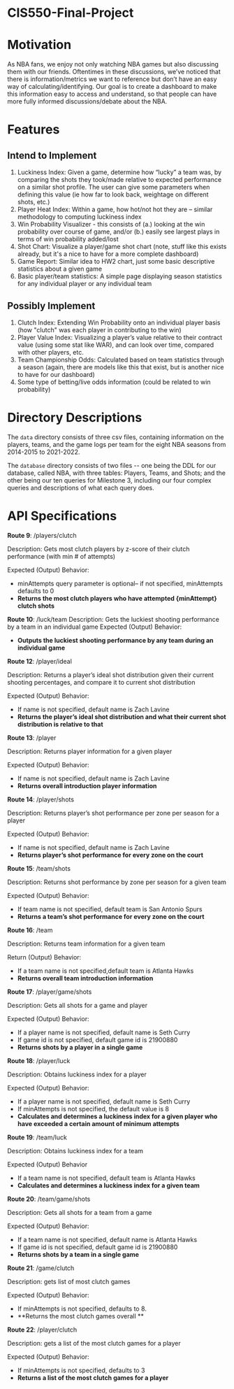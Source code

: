 # CIS550-Final-Project

# Motivation
As NBA fans, we enjoy not only watching NBA games but also discussing them with our friends. Oftentimes in
these discussions, we’ve noticed that there is information/metrics we want to reference but don’t have an easy
way of calculating/identifying. Our goal is to create a dashboard to make this information easy to access and
understand, so that people can have more fully informed discussions/debate about the NBA.

# Features

## Intend to Implement
1. Luckiness Index: 
  Given a game, determine how “lucky” a team was, by comparing the shots they took/made
relative to expected performance on a similar shot profile. The user can give some parameters when defining this value (ie how far to look back,
weightage on different shots, etc.)
2. Player Heat Index: Within a game, how hot/not hot they are – similar methodology to computing luckiness index
3. Win Probability Visualizer - this consists of (a.) looking at the win probability over course of game, and/or (b.) easily see largest plays in terms of win probability added/lost
4. Shot Chart: Visualize a player/game shot chart (note, stuff like this exists already, but it's a nice to have for a more complete dashboard)
5. Game Report: Similar idea to HW2 chart, just some basic descriptive statistics about a given game
6. Basic player/team statistics: A simple page displaying season statistics for any individual player or any individual team

## Possibly Implement

1. Clutch Index: Extending Win Probability onto an individual player basis (how "clutch" was each player in contributing to the win)
2. Player Value Index: Visualizing a player’s value relative to their contract value (using some stat like WAR), and can look over time, compared with other players, etc.
3. Team Championship Odds: Calculated based on team statistics through a season (again, there are models like this that exist, but is another nice to have for our dashboard)
4. Some type of betting/live odds information (could be related to win probability)

# Directory Descriptions

The `data` directory consists of three csv files, containing information on the players, teams, and the game logs per team for the eight NBA seasons from 2014-2015 to 2021-2022. 

The `database` directory consists of two files -- one being the DDL for our database, called NBA, with three tables: Players, Teams, and Shots; and the other being our ten queries for Milestone 3, including our four complex queries and descriptions of what each query does. 

# API Specifications
**Route 9**: /players/clutch

Description: Gets most clutch players by z-score of their clutch performance (with min # of attempts)

Expected (Output) Behavior: 
* minAttempts query parameter is optional– if not specified, minAttempts defaults to 0
* **Returns the most clutch players who have attempted {minAttempt} clutch shots**

**Route 10**: /luck/team
Description: Gets the luckiest shooting performance by a team in an individual game
Expected (Output) Behavior: 
* **Outputs the luckiest shooting performance by any team during an individual game**

**Route 12**: /player/ideal

Description: Returns a player’s ideal shot distribution given their current shooting percentages, and compare it to current shot distribution

Expected (Output) Behavior: 
* If name is not specified, default name is Zach Lavine
* **Returns the player’s ideal shot distribution and what their current shot distribution is relative to that**

**Route 13**: /player

Description: Returns player information for a given player

Expected (Output) Behavior:
* If name is not specified, default name is Zach Lavine
* **Returns overall introduction player information**

**Route 14**: /player/shots

Description: Returns player’s shot performance per zone per season for a player

Expected (Output) Behavior:
* If name is not specified, default name is Zach Lavine
* **Returns player’s shot performance for every zone on the court**


**Route 15**: /team/shots

Description: Returns shot performance by zone per season for a given team

Expected (Output) Behavior:
* If team name is not specified, default team is San Antonio Spurs
* **Returns a team’s shot performance for every zone on the court**

**Route 16**: /team

Description: Returns team information for a given team

Return (Output) Behavior:
* If a team name is not specified,default team is Atlanta Hawks
* **Returns overall team introduction information**

**Route 17**: /player/game/shots

Description: Gets all shots for a game and player

Expected (Output) Behavior:
* If a player name is not specified, default name is Seth Curry
* If game id is not specified, default game id is 21900880
* **Returns shots by a player in a single game**

**Route 18**: /player/luck

Description: Obtains luckiness index for a player

Expected (Output) Behavior:
* If a player name is not specified, default name is Seth Curry
* If minAttempts is not specified, the default value is 8
* **Calculates and determines a luckiness index for a given player who have exceeded a certain amount of minimum attempts**

**Route 19**: /team/luck

Description: Obtains luckiness index for a team

Expected (Output) Behavior
* If a team name is not specified, default team is Atlanta Hawks
* **Calculates and determines a luckiness index for a given team**


**Route 20**: /team/game/shots

Description: Gets all shots for a team from a game

Expected (Output) Behavior:
* If a team name is not specified, default name is Atlanta Hawks
* If game id is not specified, default game id is 21900880
* **Returns shots by a team in a single game**


**Route 21**: /game/clutch

Description: gets list of most clutch games

Expected (Output) Behavior:
* If minAttempts is not specified, defaults to 8.
* **Returns the most clutch games overall **

**Route 22**: /player/clutch

Description: gets a list of the most clutch games for a player

Expected (Output) Behavior:
* If minAttempts is not specified, defaults to 3
* **Returns a list of the most clutch games for a player**


